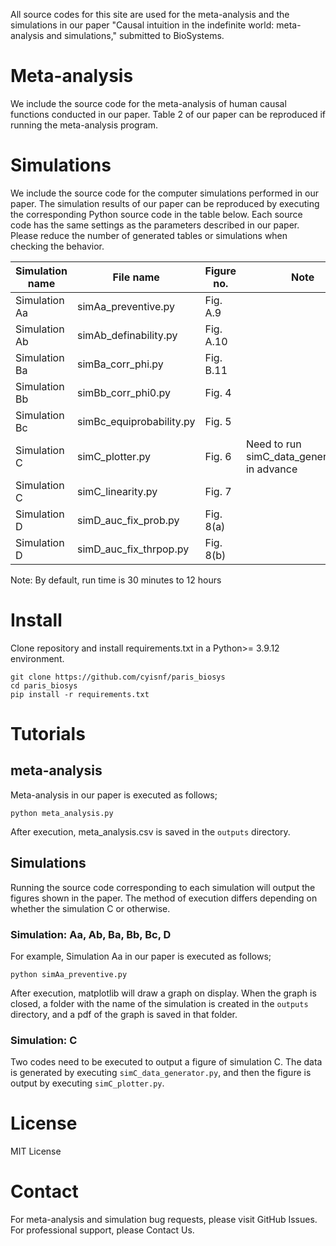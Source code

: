All source codes for this site are used for the meta-analysis and the simulations in our paper "Causal intuition in the indefinite world: meta-analysis and simulations," submitted to BioSystems.

# Meta-analysis

We include the source code for the meta-analysis of human causal functions conducted in our paper.
Table 2 of our paper can be reproduced if running the meta-analysis program.

# Simulations

We include the source code for the computer simulations performed in our paper.
The simulation results of our paper can be reproduced by executing the corresponding Python source code in the table below.
Each source code has the same settings as the parameters described in our paper.
Please reduce the number of generated tables or simulations when checking the behavior.

| Simulation name | File name                | Figure no. | Note                                          |
| --------------- | ------------------------ | ---------- | --------------------------------------------- |
| Simulation Aa   | simAa_preventive.py      | Fig. A.9   |                                               |
| Simulation Ab   | simAb_definability.py    | Fig. A.10  |                                               |
| Simulation Ba   | simBa_corr_phi.py        | Fig. B.11  |                                               |
| Simulation Bb   | simBb_corr_phi0.py       | Fig. 4     |                                               |
| Simulation Bc   | simBc_equiprobability.py | Fig. 5     |                                               |
| Simulation C    | simC_plotter.py          | Fig. 6     | Need to run simC_data_generator.py in advance |
| Simulation C    | simC_linearity.py        | Fig. 7     |                                               |
| Simulation D    | simD_auc_fix_prob.py     | Fig. 8(a)  |                                               |
| Simulation D    | simD_auc_fix_thrpop.py   | Fig. 8(b)  |                                               |

Note: By default, run time is 30 minutes to 12 hours

# Install

Clone repository and install requirements.txt in a Python>= 3.9.12 environment.

```
git clone https://github.com/cyisnf/paris_biosys
cd paris_biosys
pip install -r requirements.txt
```

# Tutorials

## meta-analysis

Meta-analysis in our paper is executed as follows;

```
python meta_analysis.py
```

After execution, meta_analysis.csv is saved in the `outputs` directory.

## Simulations

Running the source code corresponding to each simulation will output the figures shown in the paper.
The method of execution differs depending on whether the simulation C or otherwise.

### Simulation: Aa, Ab, Ba, Bb, Bc, D

For example, Simulation Aa in our paper is executed as follows;

```
python simAa_preventive.py
```

After execution, matplotlib will draw a graph on display.
When the graph is closed, a folder with the name of the simulation is created in the `outputs` directory, and a pdf of the graph is saved in that folder.

### Simulation: C

Two codes need to be executed to output a figure of simulation C.
The data is generated by executing `simC_data_generator.py`, and then the figure is output by executing `simC_plotter.py`.

# License

MIT License

# Contact

For meta-analysis and simulation bug requests, please visit GitHub Issues.
For professional support, please Contact Us.
